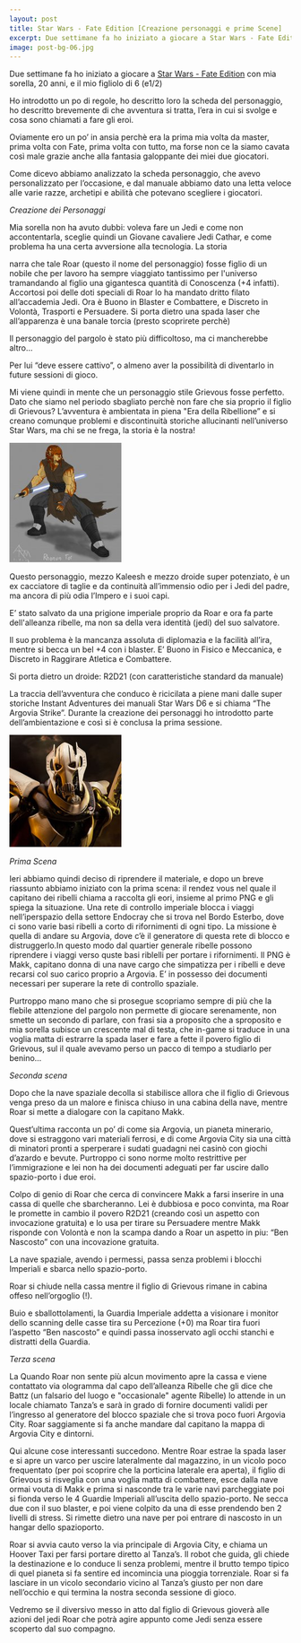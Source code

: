 ```yaml
---
layout: post
title: Star Wars - Fate Edition [Creazione personaggi e prime Scene]
excerpt: Due settimane fa ho iniziato a giocare a Star Wars - Fate Edition con mia sorella, 20 anni, e il mio figliolo di 6 (e1/2)
image: post-bg-06.jpg
---
```


Due settimane fa ho iniziato a giocare a [Star Wars - Fate Edition](https://lariservadeimammut.wordpress.com/traduzioni/star-wars-fate-edition/) con mia sorella, 20 anni, e il mio figliolo di 6 (e1/2)

Ho introdotto un po di regole, ho descritto loro la scheda del personaggio, ho descritto brevemente di che avventura si tratta, l’era in cui si svolge e cosa sono chiamati a fare gli eroi.

Oviamente ero un po’ in ansia perchè era la prima mia volta da master, prima volta con Fate, prima volta con tutto, ma forse non ce la siamo cavata così male grazie anche alla fantasia galoppante dei miei due giocatori.

Come dicevo abbiamo analizzato la scheda personaggio, che avevo personalizzato per l’occasione, e dal manuale abbiamo dato una letta veloce alle varie razze, archetipi e  abilità che potevano scegliere i giocatori.

*Creazione dei Personaggi*

Mia sorella non ha avuto dubbi: voleva fare un Jedi e come non accontentarla, sceglie quindi un Giovane cavaliere Jedi Cathar, e come problema ha una certa avversione alla tecnologia. La storia 

narra che tale Roar (questo il nome del personaggio) fosse figlio di un nobile che per lavoro ha sempre viaggiato tantissimo per l'universo tramandando al figlio una gigantesca quantità di Conoscenza (+4 infatti). Accortosi poi delle doti speciali di  Roar lo ha mandato dritto filato all’accademia Jedi. Ora è Buono in Blaster e Combattere, e Discreto in Volontà, Trasporti e Persuadere. Si porta dietro una spada laser che all’apparenza è una banale torcia (presto scoprirete perchè)

Il personaggio del pargolo è stato più difficoltoso, ma ci mancherebbe altro…

Per lui “deve essere cattivo”, o almeno aver la possibilità di diventarlo in future sessioni di gioco.

Mi viene quindi in mente che un personaggio stile Grievous fosse perfetto. Dato che siamo nel periodo sbagliato perchè non fare che sia proprio il figlio di Grievous?  L’avventura è ambientata in piena "Era della Ribellione”  e si creano comunque problemi e discontinuità storiche allucinanti nell’universo Star Wars, ma chi se ne frega, la storia è la nostra!

![Cathar](https://raw.githubusercontent.com/badjem79/bundleItalia/gh-pages/images/thumbnail.rhonun_tor___cathar_jedi.jpg)

Questo personaggio, mezzo Kaleesh e mezzo droide super potenziato, è un ex cacciatore di taglie e da continuità all’immensio odio per i Jedi del padre, ma ancora di più odia l’Impero e i suoi capi.

E’ stato salvato da una prigione imperiale proprio da Roar e ora fa parte dell'alleanza ribelle, ma non sa della vera identità (jedi) del suo salvatore.

Il suo problema è la mancanza assoluta di diplomazia e la facilità all’ira, mentre si becca un bel +4 con i blaster. E’ Buono in Fisico e Meccanica, e Discreto in Raggirare Atletica  e Combattere.

Si porta dietro un droide: R2D21 (con caratteristiche standard da manuale)

La traccia dell’avventura che conduco è ricicilata a piene mani dalle super storiche Instant Adventures dei manuali Star Wars  D6 e si chiama “The Argovia Strike”. Durante la creazione dei personaggi ho introdotto parte dell’ambientazione e così  si è conclusa la prima sessione.

![Figlio di Grevious](https://raw.githubusercontent.com/badjem79/bundleItalia/gh-pages/images/thumbnail.grevious.jpg)

*Prima Scena*

Ieri abbiamo quindi deciso di riprendere il materiale, e dopo un breve riassunto abbiamo iniziato con la prima scena: il rendez vous nel quale il capitano dei ribelli chiama a raccolta gli eori, insieme al primo PNG e gli spiega la situazione. Una rete di controllo imperiale blocca i viaggi nell’iperspazio della settore Endocray che si trova nel Bordo Esterbo, dove ci sono varie basi ribelli a corto di rifornimenti di ogni tipo. La missione è quella di andare su Argovia, dove c’è il generatore di questa rete di blocco e distruggerlo.In questo modo dal quartier generale ribelle possono riprendere i viaggi verso quste basi riblelli per portare i rifornimenti. Il PNG è Makk, capitano donna di una nave cargo che simpatizza per i ribelli e deve recarsi col suo carico proprio a Argovia. E’ in possesso dei documenti necessari per superare la rete di controllo spaziale.

Purtroppo mano mano che si prosegue scopriamo sempre di più che la flebile attenzione del pargolo non permette di giocare serenamente, non smette un secondo di parlare, con frasi sia a proposito che a sproposito e mia sorella subisce un crescente mal di testa, che in-game si traduce in una voglia matta di estrarre la spada laser e fare a fette il povero figlio di Grievous, sul il quale avevamo perso un pacco di tempo a studiarlo per benino…

*Seconda scena*

Dopo che la nave spaziale decolla si stabilisce allora che il figlio di  Grievous venga preso da un malore e finisca chiuso in una cabina della nave, mentre Roar si mette a dialogare con la capitano Makk.

Quest’ultima racconta un po’ di come sia Argovia, un pianeta minerario, dove si estraggono vari materiali ferrosi, e di come Argovia City sia una città di minatori pronti a sperperare i sudati guadagni nei casinò con giochi d’azardo e bevute. Purtroppo ci sono norme molto restrittive per l’immigrazione e lei non ha dei documenti adeguati per far uscire dallo spazio-porto i due eroi.

Colpo di genio di Roar che cerca di convincere Makk a farsi inserire in una cassa di quelle che sbarcheranno. Lei è dubbiosa e poco convinta, ma Roar le promette in cambio il povero R2D21 (creando così un aspetto con invocazione gratuita) e lo usa per tirare su Persuadere mentre Makk risponde con Volontà e non la scampa dando a Roar un aspetto in piu: “Ben Nascosto” con una incovazione gratuita.

La nave spaziale, avendo i permessi, passa senza problemi i blocchi Imperiali e sbarca nello spazio-porto.

Roar si chiude nella cassa mentre il figlio di Grievous rimane in cabina offeso nell’orgoglio (!).

Buio e sballottolamenti, la Guardia Imperiale addetta a visionare i monitor dello scanning delle casse tira su Percezione (+0) ma Roar tira fuori l’aspetto “Ben nascosto” e quindi passa inosservato agli occhi stanchi e distratti della Guardia.

*Terza scena*

La Quando Roar non sente più alcun movimento apre la cassa e viene contattato via ologramma dal capo dell’alleanza Ribelle che gli dice che Battz (un falsario del luogo e "occasionale" agente Ribelle) lo attende in un locale chiamato Tanza’s e sarà in grado di fornire documenti validi per l’ingresso al generatore del blocco spaziale che si trova poco fuori Argovia City. Roar saggiamente si fa anche mandare dal capitano la mappa di Argovia City e dintorni.

Qui alcune cose interessanti succedono. Mentre Roar estrae la spada laser e si apre un varco per uscire lateralmente dal magazzino, in un vicolo poco frequentato (per poi scoprire che la porticina laterale era aperta), il figlio di Grievous si risveglia con una voglia matta di combattere, esce dalla nave ormai vouta di Makk e prima si nasconde tra le varie navi parcheggiate poi si fionda verso le 4 Guardie Imperiali all’uscita dello spazio-porto. Ne secca due con il suo blaster, e poi viene colpito da una di esse prendendo ben 2 livelli di stress. Si rimette dietro una nave per poi entrare di nascosto in un hangar dello spazioporto.

Roar si avvia cauto verso la via principale di Argovia City, e chiama un Hoover Taxi per farsi portare diretto al Tanza’s. Il robot che guida, gli chiede la destinazione e lo conduce li senza problemi, mentre il brutto tempo tipico di quel pianeta si fa sentire ed incomincia una pioggia torrenziale. Roar si fa lasciare in un vicolo secondario vicino al Tanza’s giusto per non dare nell’occhio e qui termina la nostra seconda sessione di gioco.

Vedremo se il diversivo messo in atto dal figlio di Grievous gioverà alle azioni del jedi Roar che potrà agire appunto come Jedi senza essere scoperto dal suo compagno.
